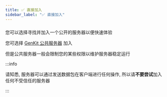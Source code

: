 ```yaml
---
title: ✅ 直接加入
sidebar_label: "✅ 直接加入"
---
```


### 

您可以选择寻找并加入一个公开的服务器以便快速体验

您可选择 [GenKit 公共服务器](https://s.amoe.cc) 加入

但是公共服务器一般会限制您的某些权限以维护服务器稳定运行

:::info

请知悉, 服务器可以通过发送数据包在客户端进行任何操作, 所以请**不要尝试**加入任何不受信任的服务器

:::

